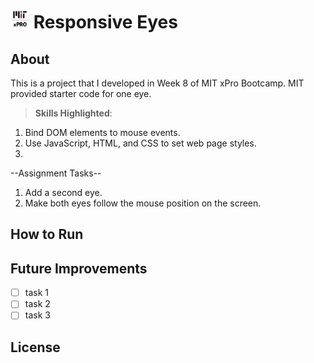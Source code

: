 # <img src='https://github.com/edwaggoner/responsive-eyes/blob/main/MIT%20xPRO%20vertical%20logo.png' alt='MIT xPro logo' width='30'> Responsive Eyes
## About
This is a project that I developed in Week 8 of MIT xPro Bootcamp. MIT provided starter code for one eye.

>**Skills Highlighted**:
1. Bind DOM elements to mouse events.
2. Use JavaScript, HTML, and CSS to set web page styles.
3. 

--Assignment Tasks--
1. Add a second eye.
2. Make both eyes follow the mouse position on the screen.

## How to Run
## Future Improvements
- [ ] task 1
- [ ] task 2
- [ ] task 3
## License
